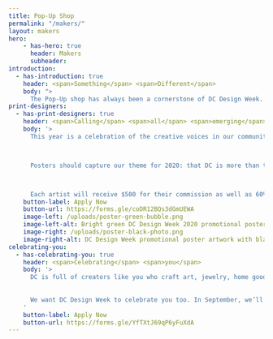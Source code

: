 ```yaml
---
title: Pop-Up Shop
permalink: "/makers/"
layout: makers
hero:
    - has-hero: true
      header: Makers
      subheader:
introduction:
  - has-introduction: true
    header: <span>Something</span> <span>Different</span>
    body: "> 
      The Pop-Up shop has always been a cornerstone of DC Design Week. It’s how we feature and support talented creators – from ceramicists to illustrators –  across the DMV. With our virtual approach to DC Design Week this year comes a unique opportunity to celebrate makers and infuse the infectious DIY energy into every element of the week. Read on for ways that you can participate!"
print-designers:
  - has-print-designers: true
    header: <span>Calling</span> <span>all</span> <span>emerging</span> <span>artists</span> <span>!</span>
    body: '>
      This year is a celebration of the creative voices in our community. We want to hear yours. We’re putting our money where our mouth is and commissioning custom poster designs from up to five emerging designers from the DMV. These 11x17” posters will be printed and available for sale (along with our DCDW 2020 merch!) at an online shop hosted by [Cherry Blossom Creative](https://www.cherryblossomworkshop.com/){:target="_blank"rel="noopener nofollow"}. 



      Posters should capture our theme for 2020: that DC is more than the politics we’re known for — that we know our home city and region to be more diverse, vibrant, and innovative than people could possibly imagine. Having a final design isn’t required to apply! In your application, include a link to your portfolio (or anywhere we can get a sense of your style) and a proposed concept for your poster. You’ll have plenty of time to execute your design if and when you’re selected. Applications are due Wednesday, July 29.



      Each artist will receive $500 for their commission as well as 60% of all proceeds from sales of their design. Artists will be selected by a committee of established artists, including [Dany Green](http://www.danygreen.com/){:target="_blank"rel="noopener nofollow"}, [Sonia Jones](http://soniajonestheartist.com/){:target="_blank"rel="noopener nofollow"}, [Jodi Kostelnik](https://theneighborgoods.com/){:target="_blank"rel="noopener nofollow"}, and [Torie Partridge](https://www.cherryblossomworkshop.com/){:target="_blank"rel="noopener nofollow"}. We’ll let you know if you’ve been selected by Tuesday, August 4. Final designs must be submitted by Wednesday, August 26.'
    button-label: Apply Now
    button-url: https://forms.gle/coDR12BQs3dGmUEWA
    image-left: /uploads/poster-green-bubble.png
    image-left-alt: Bright green DC Design Week 2020 promotional poster artwork
    image-right: /uploads/poster-black-photo.png
    image-right-alt: DC Design Week promotional poster artwork with black and white photo
celebrating-you:
  - has-celebrating-you: true
    header: <span>Celebrating</span> <span>you</span>
    body: '>
      DC is full of creators like you who craft art, jewelry, home goods, ceramics, furniture, chocolate, cakes, stationery, leather goods, clothing, buttons, and more. Whether you do this for a living, as a side hustle, or as a hobby, we see you. We’re thrilled you’re part of the creative energy in the DMV. 
      
      
      We want DC Design Week to celebrate you too. In September, we’ll be launching a directory of makers to help folks in our region (and around the world?!) find awesome people doing awesome things. Whether you have an online shop or brick-and-mortar, we want to show the world the amazing things you make. If you’re interested, apply below by Wednesday, August 5 and include a sample photo of your product and a link you’d like to include on our site.
    '
    button-label: Apply Now
    button-url: https://forms.gle/YfTXtJ69qP6yFuXdA
---
```

